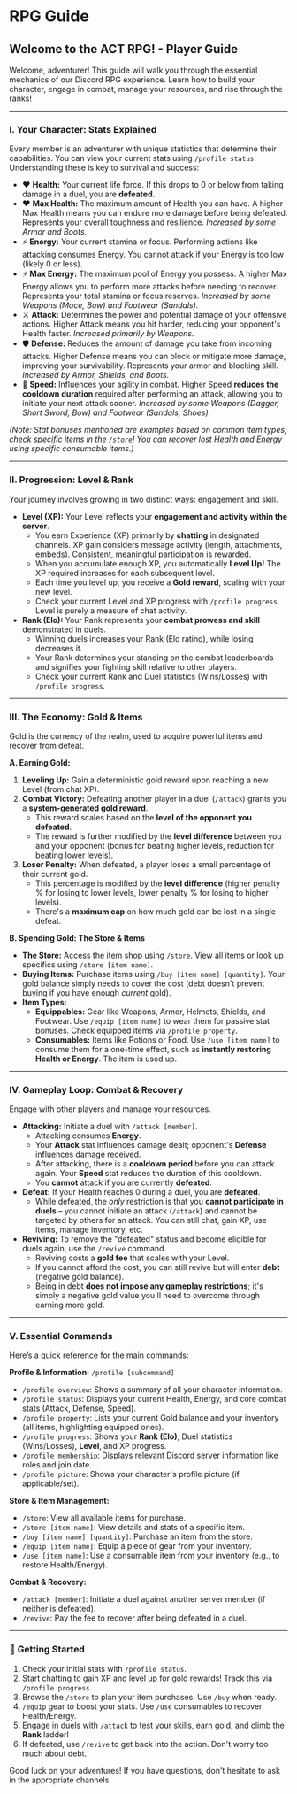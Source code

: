 # RPG Guide

## Welcome to the ACT RPG! - Player Guide

Welcome, adventurer! This guide will walk you through the essential mechanics of our Discord RPG experience. Learn how to build your character, engage in combat, manage your resources, and rise through the ranks!

---

### **I. Your Character: Stats Explained**

Every member is an adventurer with unique statistics that determine their capabilities. You can view your current stats using `/profile status`. Understanding these is key to survival and success:

- ❤️ **Health:** Your current life force. If this drops to 0 or below from taking damage in a duel, you are **defeated**.
- ❤️ **Max Health:** The maximum amount of Health you can have. A higher Max Health means you can endure more damage before being defeated. Represents your overall toughness and resilience. _Increased by some Armor and Boots._
- ⚡ **Energy:** Your current stamina or focus. Performing actions like attacking consumes Energy. You cannot attack if your Energy is too low (likely 0 or less).
- ⚡ **Max Energy:** The maximum pool of Energy you possess. A higher Max Energy allows you to perform more attacks before needing to recover. Represents your total stamina or focus reserves. _Increased by some Weapons (Mace, Bow) and Footwear (Sandals)._
- ⚔️ **Attack:** Determines the power and potential damage of your offensive actions. Higher Attack means you hit harder, reducing your opponent's Health faster. _Increased primarily by Weapons._
- 🛡️ **Defense:** Reduces the amount of damage you take from incoming attacks. Higher Defense means you can block or mitigate more damage, improving your survivability. Represents your armor and blocking skill. _Increased by Armor, Shields, and Boots._
- 👟 **Speed:** Influences your agility in combat. Higher Speed **reduces the cooldown duration** required after performing an attack, allowing you to initiate your next attack sooner. _Increased by some Weapons (Dagger, Short Sword, Bow) and Footwear (Sandals, Shoes)._

_(Note: Stat bonuses mentioned are examples based on common item types; check specific items in the `/store`! You can recover lost Health and Energy using specific consumable items.)_

---

### **II. Progression: Level & Rank**

Your journey involves growing in two distinct ways: engagement and skill.

- **Level (XP):** Your Level reflects your **engagement and activity within the server**.
  - You earn Experience (XP) primarily by **chatting** in designated channels. XP gain considers message activity (length, attachments, embeds). Consistent, meaningful participation is rewarded.
  - When you accumulate enough XP, you automatically **Level Up!** The XP required increases for each subsequent level.
  - Each time you level up, you receive a **Gold reward**, scaling with your new level.
  - Check your current Level and XP progress with `/profile progress`. Level is purely a measure of chat activity.
- **Rank (Elo):** Your Rank represents your **combat prowess and skill** demonstrated in duels.
  - Winning duels increases your Rank (Elo rating), while losing decreases it.
  - Your Rank determines your standing on the combat leaderboards and signifies your fighting skill relative to other players.
  - Check your current Rank and Duel statistics (Wins/Losses) with `/profile progress`.

---

### **III. The Economy: Gold & Items**

Gold is the currency of the realm, used to acquire powerful items and recover from defeat.

**A. Earning Gold:**

1.  **Leveling Up:** Gain a deterministic gold reward upon reaching a new Level (from chat XP).
2.  **Combat Victory:** Defeating another player in a duel (`/attack`) grants you a **system-generated gold reward**.
    - This reward scales based on the **level of the opponent you defeated**.
    - The reward is further modified by the **level difference** between you and your opponent (bonus for beating higher levels, reduction for beating lower levels).
3.  **Loser Penalty:** When defeated, a player loses a small percentage of their current gold.
    - This percentage is modified by the **level difference** (higher penalty % for losing to lower levels, lower penalty % for losing to higher levels).
    - There's a **maximum cap** on how much gold can be lost in a single defeat.

**B. Spending Gold: The Store & Items**

- **The Store:** Access the item shop using `/store`. View all items or look up specifics using `/store [item name]`.
- **Buying Items:** Purchase items using `/buy [item name] [quantity]`. Your gold balance simply needs to cover the cost (debt doesn't prevent buying if you have enough _current_ gold).
- **Item Types:**
  - **Equippables:** Gear like Weapons, Armor, Helmets, Shields, and Footwear. Use `/equip [item name]` to wear them for passive stat bonuses. Check equipped items via `/profile property`.
  - **Consumables:** Items like Potions or Food. Use `/use [item name]` to consume them for a one-time effect, such as **instantly restoring Health or Energy**. The item is used up.

---

### **IV. Gameplay Loop: Combat & Recovery**

Engage with other players and manage your resources.

- **Attacking:** Initiate a duel with `/attack [member]`.
  - Attacking consumes **Energy**.
  - Your **Attack** stat influences damage dealt; opponent's **Defense** influences damage received.
  - After attacking, there is a **cooldown period** before you can attack again. Your **Speed** stat reduces the duration of this cooldown.
  - You **cannot** attack if you are currently **defeated**.
- **Defeat:** If your Health reaches 0 during a duel, you are **defeated**.
  - While defeated, the _only_ restriction is that you **cannot participate in duels** – you cannot initiate an attack (`/attack`) and cannot be targeted by others for an attack. You can still chat, gain XP, use items, manage inventory, etc.
- **Reviving:** To remove the "defeated" status and become eligible for duels again, use the `/revive` command.
  - Reviving costs a **gold fee** that scales with your Level.
  - If you cannot afford the cost, you can still revive but will enter **debt** (negative gold balance).
  - Being in debt **does not impose any gameplay restrictions**; it's simply a negative gold value you'll need to overcome through earning more gold.

---

### **V. Essential Commands**

Here’s a quick reference for the main commands:

**Profile & Information:** `/profile [subcommand]`

- `/profile overview`: Shows a summary of all your character information.
- `/profile status`: Displays your current Health, Energy, and core combat stats (Attack, Defense, Speed).
- `/profile property`: Lists your current Gold balance and your inventory (all items, highlighting equipped ones).
- `/profile progress`: Shows your **Rank (Elo)**, Duel statistics (Wins/Losses), **Level**, and XP progress.
- `/profile membership`: Displays relevant Discord server information like roles and join date.
- `/profile picture`: Shows your character's profile picture (if applicable/set).

**Store & Item Management:**

- `/store`: View all available items for purchase.
- `/store [item name]`: View details and stats of a specific item.
- `/buy [item name] [quantity]`: Purchase an item from the store.
- `/equip [item name]`: Equip a piece of gear from your inventory.
- `/use [item name]`: Use a consumable item from your inventory (e.g., to restore Health/Energy).

**Combat & Recovery:**

- `/attack [member]`: Initiate a duel against another server member (if neither is defeated).
- `/revive`: Pay the fee to recover after being defeated in a duel.

---

### 🔰 **Getting Started**

1.  Check your initial stats with `/profile status`.
2.  Start chatting to gain XP and level up for gold rewards! Track this via `/profile progress`.
3.  Browse the `/store` to plan your item purchases. Use `/buy` when ready.
4.  `/equip` gear to boost your stats. Use `/use` consumables to recover Health/Energy.
5.  Engage in duels with `/attack` to test your skills, earn gold, and climb the **Rank** ladder!
6.  If defeated, use `/revive` to get back into the action. Don't worry too much about debt.

Good luck on your adventures! If you have questions, don't hesitate to ask in the appropriate channels.
